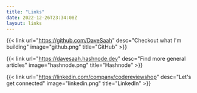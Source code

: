 ```yaml
---
title: "Links"
date: 2022-12-26T23:34:08Z
layout: links
---
```


{{< link url="https://github.com/DaveSaah" desc="Checkout what I'm building" image="github.png" title="GitHub" >}}

{{< link url="https://davesaah.hashnode.dev" desc="Find more general articles" image="hashnode.png" title="Hashnode" >}}

{{< link url="https://linkedin.com/company/codereviewshop" desc="Let's get connected" image="linkedin.png" title="LinkedIn" >}}
